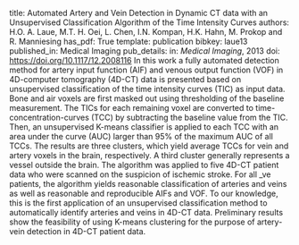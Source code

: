 title: Automated Artery and Vein Detection in Dynamic CT data with an Unsupervised Classification Algorithm of the Time Intensity Curves
authors: H.O. A. Laue, M.T. H. Oei, L. Chen, I.N. Kompan, H.K. Hahn, M. Prokop and R. Manniesing
has_pdf: True
template: publication
bibkey: laue13
published_in: Medical Imaging
pub_details: in: <i>Medical Imaging</i>, 2013
doi: https://doi.org/10.1117/12.2008116
In this work a fully automated detection method for artery input function (AIF) and venous output function (VOF) in 4D-computer tomography (4D-CT) data is presented based on unsupervised classification of the time intensity curves (TIC) as input data. Bone and air voxels are first masked out using thresholding of the baseline measurement. The TICs for each remaining voxel are converted to time-concentration-curves (TCC) by subtracting the baseline value from the TIC. Then, an unsupervised K-means classifier is applied to each TCC with an area under the curve (AUC) larger than 95% of the maximum AUC of all TCCs. The results are three clusters, which yield average TCCs for vein and artery voxels in the brain, respectively. A third cluster generally represents a vessel outside the brain. The algorithm was applied to five 4D-CT patient data who were scanned on the suspicion of ischemic stroke. For all _ve patients, the algorithm yields reasonable classification of arteries and veins as well as reasonable and reproducible AIFs and VOF. To our knowledge, this is the first application of an unsupervised classification method to automatically identify arteries and veins in 4D-CT data. Preliminary results show the feasibility of using K-means clustering for the purpose of artery-vein detection in 4D-CT patient data.

